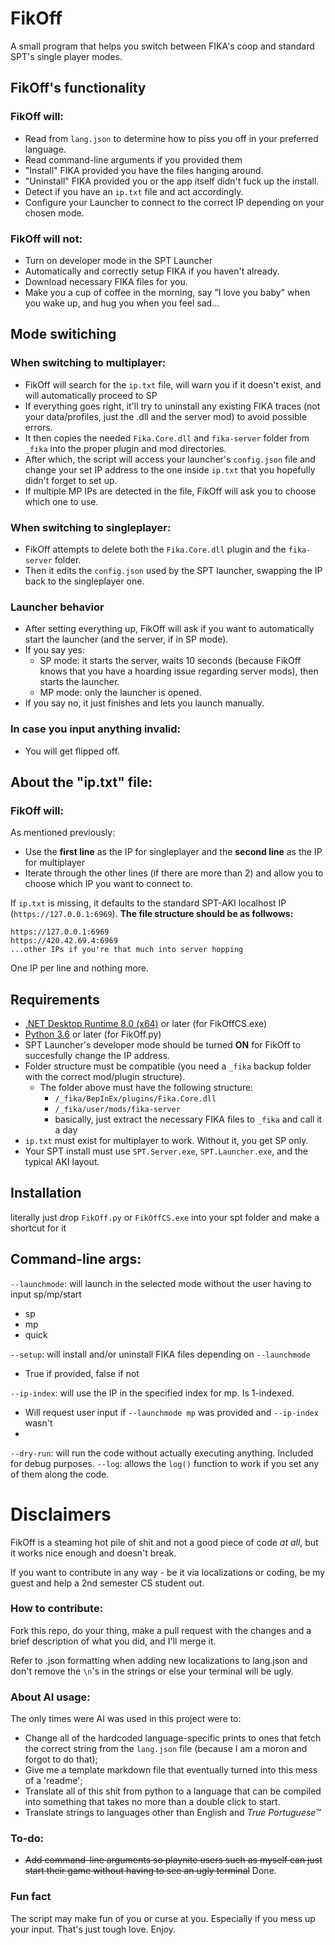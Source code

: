 # FikOff
A small program that helps you switch between FIKA's coop and standard SPT's single player modes.

## FikOff's functionality
### FikOff will:
* Read from `lang.json` to determine how to piss you off in your preferred language.
* Read command-line arguments if you provided them
* "Install" FIKA provided you have the files hanging around.
* "Uninstall" FIKA provided you or the app itself didn't fuck up the install.
* Detect if you have an `ip.txt` file and act accordingly.
* Configure your Launcher to connect to the correct IP depending on your chosen mode.

### FikOff will not:
* Turn on developer mode in the SPT Launcher
* Automatically and correctly setup FIKA if you haven't already.
* Download necessary FIKA files for you.
* Make you a cup of coffee in the morning, say "I love you baby" when you wake up, and hug you when you feel sad...

## Mode switiching
### When switching to multiplayer:
* FikOff will search for the `ip.txt` file, will warn you if it doesn't exist, and will automatically proceed to SP
* If everything goes right, it'll try to uninstall any existing FIKA traces (not your data/profiles, just the .dll and the server mod) to avoid possible errors.
* It then copies the needed `Fika.Core.dll` and `fika-server` folder from `_fika` into the proper plugin and mod directories.
* After which, the script will access your launcher's `config.json` file and change your set IP address to the one inside `ip.txt` that you hopefully didn't forget to set up.
* If multiple MP IPs are detected in the file, FikOff will ask you to choose which one to use.

### When switching to singleplayer:
* FikOff attempts to delete both the `Fika.Core.dll` plugin and the `fika-server` folder.
* Then it edits the `config.json` used by the SPT launcher, swapping the IP back to the singleplayer one.

### Launcher behavior
* After setting everything up, FikOff will ask if you want to automatically start the launcher (and the server, if in SP mode).
* If you say yes:
  * SP mode: it starts the server, waits 10 seconds (because FikOff knows that you have a hoarding issue regarding server mods), then starts the launcher.
  * MP mode: only the launcher is opened.
* If you say no, it just finishes and lets you launch manually.

### In case you input anything invalid:
* You will get flipped off.

## About the "ip.txt" file:
### FikOff will:
As mentioned previously:
  * Use the **first line** as the IP for singleplayer and the **second line** as the IP for multiplayer
  * Iterate through the other lines (if there are more than 2) and allow you to choose which IP you want to connect to.

If `ip.txt` is missing, it defaults to the standard SPT-AKI localhost IP (`https://127.0.0.1:6969`).
**The file structure should be as follwows:**
```
https://127.0.0.1:6969
https://420.42.69.4:6969
...other IPs if you're that much into server hopping
```
One IP per line and nothing more.

## Requirements
* [.NET Desktop Runtime 8.0 (x64)](https://dotnet.microsoft.com/pt-br/download/dotnet) or later (for FikOffCS.exe)
* [Python 3.6](https://www.python.org/downloads/) or later (for FikOff.py)
* SPT Launcher's developer mode should be turned **ON** for FikOff to succesfully change the IP address.
* Folder structure must be compatible (you need a `_fika` backup folder with the correct mod/plugin structure).
  * The folder above must have the following structure:
    * `/_fika/BepInEx/plugins/Fika.Core.dll`
    * `/_fika/user/mods/fika-server`
    * basically, just extract the necessary FIKA files to `_fika` and call it a day
* `ip.txt` must exist for multiplayer to work. Without it, you get SP only.
* Your SPT install must use `SPT.Server.exe`, `SPT.Launcher.exe`, and the typical AKI layout.

## Installation
literally just drop `FikOff.py` or `FikOffCS.exe` into your spt folder and make a shortcut for it

## Command-line args:
`--launchmode`: will launch in the selected mode without the user having to input sp/mp/start
 * sp
 * mp
 * quick

`--setup`: will install and/or uninstall FIKA files depending on `--launchmode`
 * True if provided, false if not

`--ip-index`: will use the IP in the specified index for mp. Is 1-indexed.
 * Will request user input if `--launchmode mp` was provided and `--ip-index` wasn't
 * 
`--dry-run`: will run the code without actually executing anything. Included for debug purposes.
`--log`: allows the `log()` function to work if you set any of them along the code.

# Disclaimers
FikOff is a steaming hot pile of shit and not a good piece of code *at all*, but it works nice enough and doesn't break.

If you want to contribute in any way - be it via localizations or coding, be my guest and help a 2nd semester CS student out.

### How to contribute:
Fork this repo, do your thing, make a pull request with the changes and a brief description of what you did, and I'll merge it.

Refer to .json formatting when adding new localizations to lang.json and don't remove the `\n`'s in the strings or else your terminal will be ugly.

### About AI usage:
The only times were AI was used in this project were to:
* Change all of the hardcoded language-specific prints to ones that fetch the correct string from the `lang.json` file (because I am a moron and forgot to do that);
* Give me a template markdown file that eventually turned into this mess of a 'readme';
* Translate all of this shit from python to a language that can be compiled into something that takes no more than a double click to start.
* Translate strings to languages other than English and *True Portuguese*™ 

### To-do:
* ~~Add command-line arguments so playnite users such as myself can just start their game without having to see an ugly terminal~~ Done.

### Fun fact
The script may make fun of you or curse at you. Especially if you mess up your input. That's just tough love. Enjoy.
